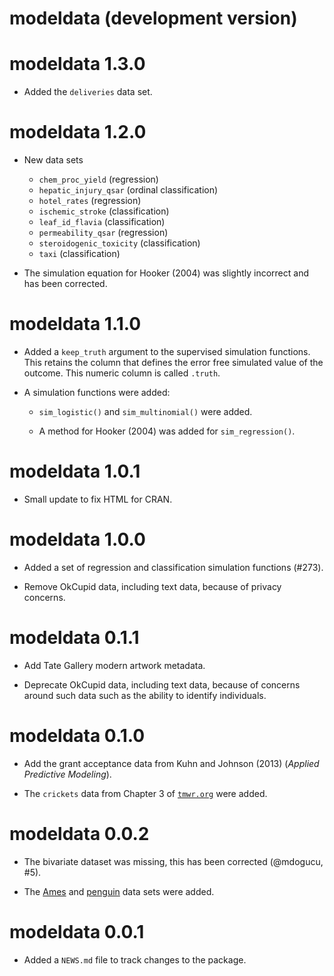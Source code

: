 # modeldata (development version)

# modeldata 1.3.0

* Added the `deliveries` data set.  

# modeldata 1.2.0

* New data sets 

  - `chem_proc_yield` (regression)
  - `hepatic_injury_qsar` (ordinal classification)
  - `hotel_rates`  (regression)
  - `ischemic_stroke` (classification)
  - `leaf_id_flavia` (classification)
  - `permeability_qsar` (regression)
  - `steroidogenic_toxicity` (classification)
  - `taxi` (classification)

* The simulation equation for Hooker (2004) was slightly incorrect and has been corrected. 

# modeldata 1.1.0

* Added a `keep_truth` argument to the supervised simulation functions. This retains the column that defines the error free simulated value of the outcome. This numeric column is called `.truth`. 

* A simulation functions were added: 

  * `sim_logistic()` and `sim_multinomial()` were added. 
  
  * A method for Hooker (2004) was added for `sim_regression()`. 

# modeldata 1.0.1

* Small update to fix HTML  for CRAN. 

# modeldata 1.0.0

* Added a set of regression and classification simulation functions (#273).

* Remove OkCupid data, including text data, because of privacy concerns.

# modeldata 0.1.1

* Add Tate Gallery modern artwork metadata.

* Deprecate OkCupid data, including text data, because of concerns around such data such as the ability to identify individuals.

# modeldata 0.1.0

* Add the grant acceptance data from Kuhn and Johnson (2013) (_Applied Predictive Modeling_).

* The `crickets` data from Chapter 3 of [`tmwr.org`](https://www.tmwr.org/base-r.html#an-example) were added. 

# modeldata 0.0.2

* The bivariate dataset was missing, this has been corrected (@mdogucu, #5).

* The [Ames](https://github.com/topepo/AmesHousing) and [penguin](https://github.com/allisonhorst/palmerpenguins) data sets were added. 

# modeldata 0.0.1

* Added a `NEWS.md` file to track changes to the package.
